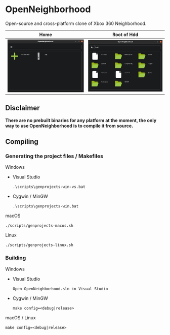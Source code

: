 # OpenNeighborhood
Open-source and cross-platform clone of Xbox 360 Neighborhood.

Home | Root of Hdd
--- | ---
<img src="./Resources/Screenshots/home.png" alt="Home"/> | <img src="./Resources/Screenshots/hdd-root.png" alt="Hdd root"/>

## Disclaimer
**There are no prebuilt binaries for any platform at the moment, the only way to use OpenNeighborhood is to compile it from source.**


## Compiling

### Generating the project files / Makefiles

Windows
- Visual Studio
    ```
    .\scripts\genprojects-win-vs.bat
    ```
- Cygwin / MinGW
    ```
    .\scripts\genprojects-win.bat
    ```
macOS
```
./scripts/genprojects-macos.sh
```

Linux
```
./scripts/genprojects-linux.sh
```

### Building

Windows
- Visual Studio
    ```
    Open OpenNeighborhood.sln in Visual Studio
    ```
- Cygwin / MinGW
    ```
    make config=<debug|release>
    ```
macOS / Linux
```
make config=<debug|release>
```

